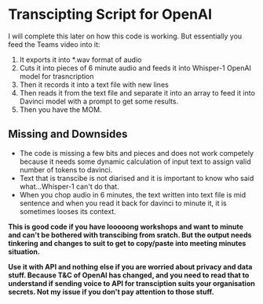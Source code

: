 # Transcipting Script for OpenAI

I will complete this later on how this code is working. But essentially you feed the Teams video into it:
1. It exports it into *.wav format of audio
2. Cuts it into pieces of 6 minute audio and feeds it into Whisper-1 OpenAI model for trasncription
3. Then it records it into a text file with new lines
4. Then reads it from the text file and separate it into an array to feed it into Davinci model with a prompt to get some results.
5. Then you have the MOM.


## Missing and Downsides

- The code is missing a few bits and pieces and does not work competely because it needs some dynamic calculation of input text to assign valid number of tokens to davinci.
- Text that is transcibe is not diarised and it is important to know who said what...Whisper-1 can't do that.
- When you chop audio in 6 minutes, the text written into text file is mid sentence and when you read it back for davinci to minute it, it is sometimes looses its  context.


**This is good code if you have looooong workshops and want to minute and can't be bothered with transcibing from sratch. But the output needs tinkering and changes to suit to get to copy/paste into meeting minutes situation.**

**Use it with API and nothing else if you are worried about privacy and data stuff. Because T&C of OpenAI has changed, and you need to read that to understand if sending voice to API for transciption suits your organisation secrets. Not my issue if you don't pay attention to those stuff.**
